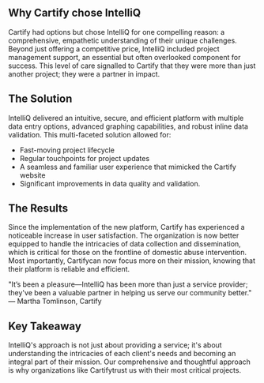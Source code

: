## Why Cartify chose IntelliQ

Cartify had options but chose IntelliQ for one compelling reason: a comprehensive, empathetic understanding of their unique challenges. Beyond just offering a competitive price, IntelliQ included project management support, an essential but often overlooked component for success. This level of care signalled to Cartify that they were more than just another project; they were a partner in impact.

## The Solution

IntelliQ delivered an intuitive, secure, and efficient platform with multiple data entry options, advanced graphing capabilities, and robust inline data validation. This multi-faceted solution allowed for:

* Fast-moving project lifecycle
* Regular touchpoints for project updates
* A seamless and familiar user experience that mimicked the Cartify website
* Significant improvements in data quality and validation.

## The Results

Since the implementation of the new platform, Cartify has experienced a noticeable increase in user satisfaction. The organization is now better equipped to handle the intricacies of data collection and dissemination, which is critical for those on the frontline of domestic abuse intervention. Most importantly, Cartifycan now focus more on their mission, knowing that their platform is reliable and efficient.

"It’s been a pleasure—IntelliQ has been more than just a service provider; they've been a valuable partner in helping us serve our community better." — Martha Tomlinson, Cartify

## Key Takeaway

IntelliQ's approach is not just about providing a service; it's about understanding the intricacies of each client's needs and becoming an integral part of their mission. Our comprehensive and thoughtful approach is why organizations like Cartifytrust us with their most critical projects.